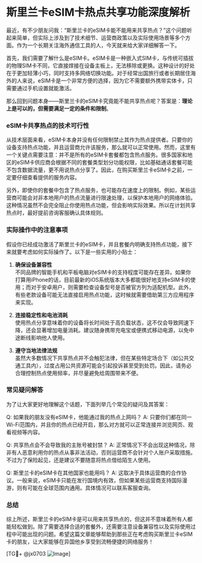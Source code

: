 # 斯里兰卡eSIM卡热点共享功能深度解析

最近，有不少朋友问我：“斯里兰卡的eSIM卡能不能用来共享热点？”这个问题听起来简单，但实际上涉及到了技术细节、运营商政策以及实际使用场景等多个方面。作为一个长期关注海外通信工具的人，今天就来给大家详细解答一下。

首先，我们需要了解什么是eSIM卡。eSIM卡是一种嵌入式SIM卡，与传统可插拔的物理SIM卡不同，它直接焊接在设备主板上，无法移除或更换。这种设计的好处在于更加轻薄小巧，同时支持多网络切换功能。对于经常出国旅行或者长期居住海外的人来说，eSIM卡是一个非常方便的选择，因为它不需要额外携带实体卡，只需要通过手机设置就能激活。

那么回到问题本身——斯里兰卡的eSIM卡究竟能不能共享热点呢？答案是：**理论上是可以的，但需要满足一定的条件和限制**。

### eSIM卡共享热点的技术可行性

从技术层面来看，eSIM卡本身并没有任何限制禁止其作为热点提供者。只要你的设备支持热点功能，并且运营商允许该服务，那么就可以正常使用。然而，这里有一个关键点需要注意：并不是所有的eSIM卡套餐都包含热点服务。很多国家和地区的eSIM卡供应商会根据不同的套餐类型划分功能权限，比如基础通话套餐可能不包含数据流量，更不用说热点分享了。因此，在购买斯里兰卡eSIM卡之前，一定要仔细查看提供的服务内容。

另外，即使你的套餐中包含了热点服务，也可能存在速度上的限制。例如，某些运营商可能会对非本地用户的热点流量进行限速处理，以保护本地用户的网络体验。这种情况虽然不会完全阻止你使用热点功能，但会影响实际效果。所以在计划共享热点时，最好提前咨询客服确认具体规则。

### 实际操作中的注意事项

假设你已经成功激活了斯里兰卡的eSIM卡，并且套餐内明确支持热点功能，接下来就要考虑如何实际操作了。以下是一些实用的小贴士：

1. **确保设备兼容性**  
   不同品牌的智能手机和平板电脑对eSIM卡的支持程度可能存在差异。如果你打算用iPhone的话，目前最新的iOS系统版本大多都能很好地支持eSIM卡的使用；而对于安卓用户，则需要检查设备型号是否被官方列为适配机型。此外，有些老款设备可能无法直接启用热点功能，这时候就需要借助第三方应用程序来实现。

2. **连接稳定性和电池消耗**  
   使用热点分享意味着你的设备将长时间处于高负载状态，这不仅会导致网速下降，还会显著增加电量消耗。建议随身携带充电宝或便携式移动电源，以免中途断线影响他人使用。

3. **遵守当地法律法规**  
   虽然大多数情况下共享热点并不会触犯法律，但在某些特定场合下（如公共交通工具内），过度占用公共资源可能会引起投诉甚至受到处罚。因此，请务必合理控制热点使用频率，并尽量避免给周围带来不便。

### 常见疑问解答

为了让大家更好地理解这个话题，下面列举几个常见的疑问及其答案：

Q: 如果我的朋友没有eSIM卡，他能通过我的热点上网吗？
A: 只要你们都在同一Wi-Fi范围内，并且你的热点已经开启，那么对方就可以正常连接并浏览网页、观看视频等内容。

Q: 共享热点会不会导致我的主账号被封禁？
A: 正常情况下不会出现这种情况，除非有人恶意利用你的热点从事非法活动，否则运营商不会针对个人账户采取措施。不过为了保险起见，还是建议不要随意将热点借给陌生人使用。

Q: 斯里兰卡的eSIM卡在其他国家也能用吗？
A: 这取决于具体运营商的合作协议。一般来说，eSIM卡只能在发行国境内有效，但如果某些运营商支持国际漫游，则有可能在全球范围内通用。具体情况可以联系客服查询。

### 总结

综上所述，斯里兰卡的eSIM卡是可以用来共享热点的，但这并不意味着所有人都能轻松做到。除了需要选择合适的套餐外，还需要注意设备兼容性以及实际使用过程中可能出现的问题。希望这篇文章能够帮助到那些正在考虑购买斯里兰卡eSIM卡的朋友，让大家能够在异国他乡享受到流畅便捷的网络服务！

[TG💪+ @jx0703 ![Image](https://github.com/user-attachments/assets/dbca1d08-cadb-493c-b0ec-ad6f7a83f270)]